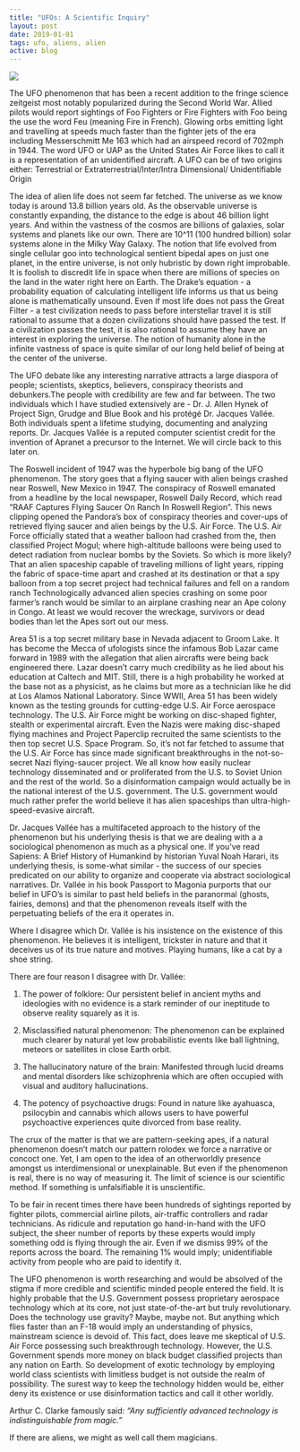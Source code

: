 ```yaml
---
title: "UFOs: A Scientific Inquiry"
layout: post
date: 2019-01-01
tags: ufo, aliens, alien
active: blog
---
```


![](https://static01.nyt.com/images/2018/01/02/science/02SCI-OVERBYE1/02SCI-OVERBYE1-jumbo.jpg?quality=90&auto=webp)

The UFO phenomenon that has been a recent addition to the fringe science zeitgeist most notably popularized during the Second World War. Allied pilots would report sightings of Foo Fighters or Fire Fighters with Foo being the use the word Feu (meaning Fire in French). Glowing orbs emitting light and travelling at speeds much faster than the fighter jets of the era including Messerschmitt Me 163 which had an airspeed record of 702mph in 1944. The word UFO or UAP as the United States Air Force likes to call it is a representation of an unidentified aircraft. A UFO can be of two origins either: Terrestrial or Extraterrestrial/Inter/Intra Dimensional/ Unidentifiable Origin

The idea of alien life does not seem far fetched. The universe as we know today is around 13.8 billion years old. As the observable universe is constantly expanding, the distance to the edge is about 46 billion light years. And within the vastness of the cosmos are billions of galaxies, solar systems and planets like our own. There are 10^11 (100 hundred billion) solar systems alone in the Milky Way Galaxy. The notion that life evolved from single cellular goo into technological sentient bipedal apes on just one planet, in the entire universe, is not only hubristic by down right improbable. It is foolish to discredit life in space when there are millions of species on the land in the water right here on Earth. The Drake’s equation - a probability equation of calculating intelligent life informs us that us being alone is mathematically unsound. Even if most life does not pass the Great Filter - a test civilization needs to pass before interstellar travel it is still rational to assume that a dozen civilizations should have passed the test. If a civilization passes the test, it is also rational to assume they have an interest in exploring the universe. The notion of humanity alone in the infinite vastness of space is quite similar of our long held belief of being at the center of the universe.

The UFO debate like any interesting narrative attracts a large diaspora of people; scientists, skeptics, believers, conspiracy theorists and debunkers.The people with credibility are few and far between. The two individuals which I have studied extensively are - Dr. J. Allen Hynek of Project Sign, Grudge and Blue Book and his protégé Dr. Jacques Vallée. Both individuals spent a lifetime studying, documenting and analyzing reports. Dr. Jacques Vallée is a reputed computer scientist credit for the invention of Apranet a precursor to the Internet.
We will circle back to this later on.

The Roswell incident of 1947 was the hyperbole big bang of the UFO phenomenon. The story goes that a flying saucer with alien beings crashed near Roswell, New Mexico in 1947. The conspiracy of Roswell emanated from a headline by the local newspaper, Roswell Daily Record, which read “RAAF Captures Flying Saucer On Ranch In Roswell Region”. This news clipping opened the Pandora’s box of conspiracy theories and cover-ups of retrieved flying saucer and alien beings by the U.S. Air Force. The U.S. Air Force officially stated that a weather balloon had crashed from the, then classified Project Mogul; where high-altitude balloons were being used to detect radiation from nuclear bombs by the Soviets. So which is more likely? That an alien spaceship capable of traveling millions of light years, ripping the fabric of space-time apart and crashed at its destination or that a spy balloon from a top secret project had technical failures and fell on a random ranch Technologically advanced alien species crashing on some poor farmer’s ranch would be similar to an airplane crashing near an Ape colony in Congo. At least we would recover the wreckage, survivors or dead bodies than let the Apes sort out our mess.

Area 51 is a top secret military base in Nevada adjacent to Groom Lake. It has become the Mecca of ufologists since the infamous Bob Lazar came forward in 1989 with the allegation that alien aircrafts were being back engineered there. Lazar doesn’t carry much credibility as he lied about his education at Caltech and MIT. Still, there is a high probability he worked at the base not as a physicist, as he claims but more as a technician like he did at Los Alamos National Laboratory. Since WWII, Area 51 has been widely known as the testing grounds for cutting-edge U.S. Air Force aerospace technology. The U.S. Air Force might be working on disc-shaped fighter, stealth or experimental aircraft. Even the Nazis were making disc-shaped flying machines and Project Paperclip recruited the same scientists to the then top secret U.S. Space Program. So, it’s not far fetched to assume that the U.S. Air Force has since made significant breakthroughs in the not-so-secret Nazi flying-saucer project. We all know how easily nuclear technology disseminated and or proliferated from the U.S. to Soviet Union and the rest of the world. So a disinformation campaign would actually be in the national interest of the U.S. government. The U.S. government would much rather prefer the world believe it has alien spaceships than ultra-high-speed-evasive aircraft.

Dr. Jacques Vallée has a multifaceted approach to the history of the phenomenon but his underlying thesis is that we are dealing with a a sociological phenomenon as much as a physical one. If you've read Sapiens: A Brief History of Humankind by historian Yuval Noah Harari, its underlying thesis, is some-what similar - the success of our species predicated on our ability to organize and cooperate via abstract sociological narratives. Dr. Vallée in his book Passport to Magonia purports that our belief in UFO’s is similar to past held beliefs in the paranormal (ghosts, fairies, demons) and that the phenomenon reveals itself with the perpetuating beliefs of the era it operates in.

Where I disagree which Dr. Vallée is his insistence on the existence of this phenomenon. He believes it is intelligent, trickster in nature and that it deceives us of its true nature and motives. Playing humans, like a cat by a shoe string.

There are four reason I disagree with Dr. Vallée:

1. The power of folklore: Our persistent belief in ancient myths and ideologies with no evidence is a stark reminder of our ineptitude to observe reality squarely as it is.

2. Misclassified natural phenomenon: The phenomenon can be explained much clearer by natural yet low probabilistic events like ball lightning, meteors or satellites in close Earth orbit.

3. The hallucinatory nature of the brain: Manifested through lucid dreams and mental disorders like schizophrenia which are often occupied with visual and auditory hallucinations.

4. The potency of psychoactive drugs: Found in nature like ayahuasca, psilocybin and cannabis which allows users to have powerful psychoactive experiences quite divorced from base reality.

The crux of the matter is that we are pattern-seeking apes, if a natural phenomenon doesn’t match our pattern rolodex we force a narrative or concoct one. Yet, I am open to the idea of an otherworldly presence amongst us interdimensional or unexplainable. But even if the phenomenon is real, there is no way of measuring it. The limit of science is our scientific method. If something is unfalsifiable it is unscientific.

To be fair in recent times there have been hundreds of sightings reported by fighter pilots, commercial airline pilots, air-traffic controllers and radar technicians. As ridicule and reputation go hand-in-hand with the UFO subject, the sheer number of reports by these experts would imply something odd is flying through the air. Even if we dismiss 99% of the reports across the board. The remaining 1% would imply; unidentifiable activity from people who are paid to identify it.

The UFO phenomenon is worth researching and would be absolved of the stigma if more credible and scientific minded people entered the field.  It is highly probable that the U.S. Government possess proprietary aerospace technology which at its core, not just state-of-the-art but truly revolutionary. Does the technology use gravity? Maybe, maybe not. But anything which flies faster than an F-18 would imply an understanding of physics, mainstream science is devoid of. This fact, does leave me skeptical of U.S. Air Force possessing such breakthrough technology. However, the U.S. Government spends more money on black budget classified projects than any nation on Earth. So development of exotic technology by employing world class scientists with limitless budget is not outside the realm of possibility. The surest way to keep the technology hidden would be, either deny its existence or use disinformation tactics and call it other worldly. 

Arthur C. Clarke famously said: *“Any sufficiently advanced technology is indistinguishable from magic.”*

If there are aliens, we might as well call them magicians.
